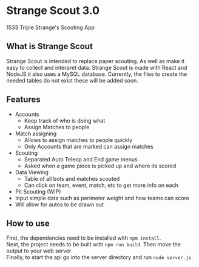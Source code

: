 # Strange Scout 3.0

1533 Triple Strange's Scouting App

## What is Strange Scout

Strange Scout is intended to replace paper scouting. As well as make it easy to collect and interpret data. Strange Scout is made with React and NodeJS it also uses a MySQL database. Currently, the files to create the needed tables do not exist these will be added soon. 

## Features 
- Accounts
  - Keep track of who is doing what
  - Assign Matches to people
- Match assigning
  - Allows to assign matches to people quickly
  - Only Accounts that are marked can assign matches
- Scouting
  - Separated Auto Teleop and End game menus
  - Asked when a game piece is picked up and where its scored
- Data Viewing
  - Table of all bots and matches scouted
  - Can click on team, event, match, etc to get more info on each
- Pit Scouting (WIP)
 - Input simple data such as perimeter weight and how teams can score
 - Will allow for autos to be drawn out

## How to use
First, the dependencies need to be installed with ```npm install```.<br/>
Next, the project needs to be built with ```npm run build```. Then move the output to your web server<br/>
Finally, to start the api go into the server directory and run ```node server.js```. <br/>

